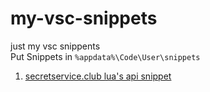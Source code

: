 # my-vsc-snippets
just my vsc snippents\
Put Snippets in ```%appdata%\Code\User\snippets```
1. [secretservice.club lua's api snippet](my-vsc-snippets/tree/main/secretservice)